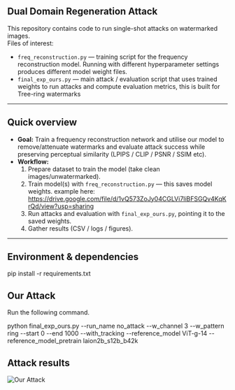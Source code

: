 ## Dual Domain Regeneration Attack  

This repository contains code to run single-shot attacks on watermarked images.  
Files of interest:

- `freq_reconstruction.py` — training script for the frequency reconstruction model. Running with different hyperparameter settings produces different model weight files.
- `final_exp_ours.py` — main attack / evaluation script that uses trained weights to run attacks and compute evaluation metrics, this is built for Tree-ring watermarks

---

## Quick overview

- **Goal:** Train a frequency reconstruction network and utilise our model to remove/attenuate watermarks and evaluate attack success while preserving perceptual similarity (LPIPS / CLIP / PSNR / SSIM etc).
- **Workflow:**
  1. Prepare dataset to train the model (take clean images/unwatermarked). 
  2. Train model(s) with `freq_reconstruction.py` — this saves model weights. example here: https://drive.google.com/file/d/1vQ573ZoJy04CGLVi7liBFSGQv4KqKrQd/view?usp=sharing
  3. Run attacks and evaluation with `final_exp_ours.py`, pointing it to the saved weights.
  4. Gather results (CSV / logs / figures).

---

## Environment & dependencies
pip install -r requirements.txt

## Our Attack
Run the following command.

python final_exp_ours.py --run_name no_attack --w_channel 3 --w_pattern ring --start 0 --end 1000 --with_tracking --reference_model ViT-g-14 --reference_model_pretrain laion2b_s12b_b42k

## Attack results

![Our Attack](dataset/attacked.png)
